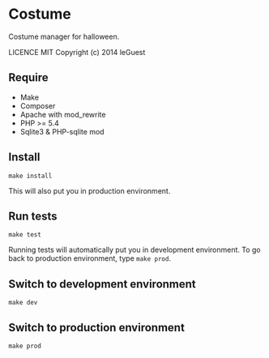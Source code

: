 Costume
====

Costume manager for halloween.

LICENCE MIT Copyright (c) 2014 leGuest

Require
----
  - Make
  - Composer
  - Apache with mod\_rewrite
  - PHP >= 5.4
  - Sqlite3 & PHP-sqlite mod


Install
----

``make install``

This will also put you in production environment.


Run tests
----

``make test``

Running tests will automatically put you in development environment.
To go back to production environment, type ``make prod``.

Switch to development environment
----

``make dev``

Switch to production environment
----

``make prod``

